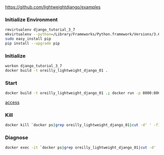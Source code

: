 https://github.com/lightweightdjango/examples

### Initialize Environment
```bash
rmvirtualenv django_tutorial_3_7
mkvirtualenv --python=/Library/Frameworks/Python.framework/Versions/3.6/bin/python3 django_tutorial_3_7
sudo easy_install pip
pip install --upgrade pip

```

### Initialize
```bash
workon django_tutorial_3_7
docker build -t oreilly_lightweight_django_01 .
```


### Start
```bash
docker build -t oreilly_lightweight_django_01 .; docker run -p 8000:8000  oreilly_lightweight_django_01
```

[access](http://127.0.0.1:8000)

### Kill
```bash
docker kill `docker ps|grep oreilly_lightweight_django_01|cut -d' ' -f1`
```

### Diagnose
```bash
docker exec -it `docker ps|grep oreilly_lightweight_django_01|cut -d' ' -f1` bash
```